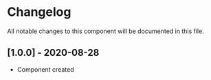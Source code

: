 # Changelog
All notable changes to this component will be documented in this file.

## [1.0.0] - 2020-08-28
- Component created
